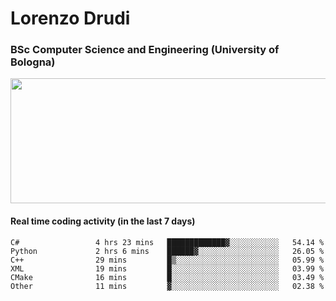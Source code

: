 # Lorenzo Drudi
### BSc Computer Science and Engineering (University of Bologna)

<img src="https://github-readme-stats.vercel.app/api?username=LorenzoDrudi&count_private=true&show_icons=true&theme=gruvbox" height=200px width=550px>

#### Real time coding activity (in the last 7 days)
<!--START_SECTION:waka-->

```text
C#                 4 hrs 23 mins   █████████████▓░░░░░░░░░░░   54.14 %
Python             2 hrs 6 mins    ██████▓░░░░░░░░░░░░░░░░░░   26.05 %
C++                29 mins         █▒░░░░░░░░░░░░░░░░░░░░░░░   05.99 %
XML                19 mins         █░░░░░░░░░░░░░░░░░░░░░░░░   03.99 %
CMake              16 mins         █░░░░░░░░░░░░░░░░░░░░░░░░   03.49 %
Other              11 mins         ▓░░░░░░░░░░░░░░░░░░░░░░░░   02.38 %
```

<!--END_SECTION:waka-->
